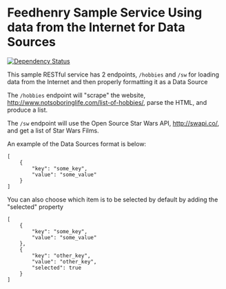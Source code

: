 # Feedhenry Sample Service Using data from the Internet for Data Sources
[![Dependency Status](https://img.shields.io/david/feedhenry-templates/appforms-datasources-internet.svg?style=flat-square)](https://david-dm.org/feedhenry-templates/appforms-datasources-internet)

This sample RESTful service has 2 endpoints, `/hobbies` and `/sw` for loading data from the Internet and then properly formatting it as a Data Source

The `/hobbies` endpoint will "scrape" the website,  http://www.notsoboringlife.com/list-of-hobbies/, parse the HTML, and produce a list.

The `/sw` endpoint will use the Open Source Star Wars API, http://swapi.co/, and get a list of Star Wars Films.

An example of the Data Sources format is below:

    [
        {
            "key": "some_key",
            "value": "some_value"
        }
    ]

You can also choose which item is to be selected by default by adding the "selected" property


    [
        {
            "key": "some_key",
            "value": "some_value"
        },
        {
            "key": "other_key",
            "value": "other_key",
            "selected": true
        }
    ]

